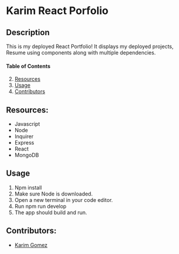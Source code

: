 # Karim React Porfolio

## Description

This is my deployed React Portfolio! It displays my deployed projects, Resume using components along with multiple dependencies.



#### Table of Contents
2. [Resources](#resources)
5. [Usage](#usage)
6. [Contributors](#contributors)


## Resources:

- Javascript
- Node
- Inquirer
- Express
- React
- MongoDB


## Usage

1. Npm install 
2. Make sure Node is downloaded.
3. Open a new terminal in your code editor.
4. Run npm run develop 
5. The app should build and run.

## Contributors:
* [Karim Gomez](https://github.com/kgomez1990) 